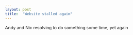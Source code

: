 ```yaml
---
layout: post
title:  "Website stalled again"
---
```

Andy and Nic resolving to do something some time, yet again
